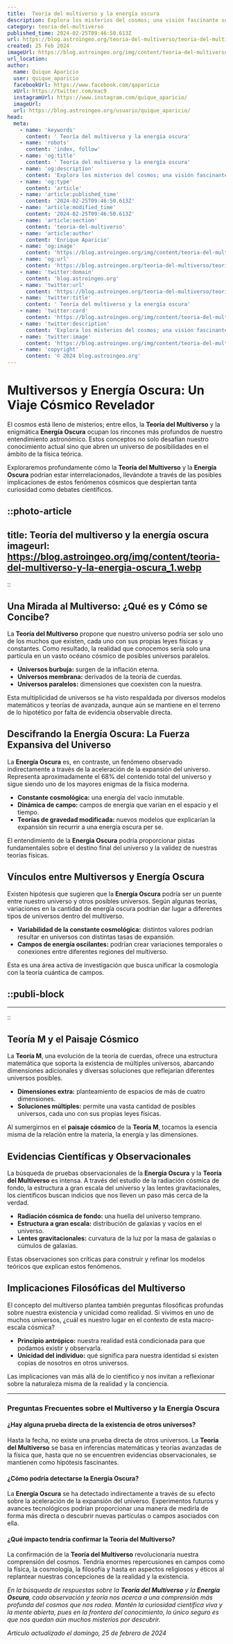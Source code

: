 ```yaml
---
title:  Teoría del multiverso y la energía oscura
description: Explora los misterios del cosmos; una visión fascinante sobre la teoría del multiverso y la energía oscura, pilares del universo oculto.
category: teoria-del-multiverso
published_time: 2024-02-25T09:46:50.613Z
url: https://blog.astroingeo.org/teoria-del-multiverso/teoria-del-multiverso-y-la-energia-oscura
created: 25 Feb 2024
imageUrl: https://blog.astroingeo.org/img/content/teoria-del-multiverso-y-la-energia-oscura_1.webp
url_location:
author:
  name: Quique Aparicio
  user: quique_aparicio
  facebookUrl: https://www.facebook.com/qaparicio
  xUrl: https://twitter.com/eac9
  instagramUrl: https://www.instagram.com/quique_aparicio/
  imageUrl: 
  url: https://blog.astroingeo.org/usuario/quique_aparicio/
head:
  meta:
    - name: 'keywords'
      content: ' Teoría del multiverso y la energía oscura'
    - name: 'robots'
      content: 'index, follow'
    - name: 'og:title'
      content: ' Teoría del multiverso y la energía oscura'
    - name: 'og:description'
      content: 'Explora los misterios del cosmos; una visión fascinante sobre la teoría del multiverso y la energía oscura, pilares del universo oculto.'
    - name: 'og:type'
      content: 'article'
    - name: 'article:published_time'
      content: '2024-02-25T09:46:50.613Z'
    - name: 'article:modified_time'
      content: '2024-02-25T09:46:50.613Z'
    - name: 'article:section'
      content: 'teoria-del-multiverso'
    - name: 'article:author'
      content: 'Enrique Aparicio'
    - name: 'og:image'
      content: 'https://blog.astroingeo.org/img/content/teoria-del-multiverso-y-la-energia-oscura_1.webp'
    - name: 'og:url'
      content: 'https://blog.astroingeo.org/teoria-del-multiverso/teoria-del-multiverso-y-la-energia-oscura'
    - name: 'twitter:domain'
      content: 'blog.astroingeo.org'
    - name: 'twitter:url'
      content: 'https://blog.astroingeo.org/teoria-del-multiverso/teoria-del-multiverso-y-la-energia-oscura'
    - name: 'twitter:title'
      content: ' Teoría del multiverso y la energía oscura'
    - name: 'twitter:card'
      content: 'https://blog.astroingeo.org/img/content/teoria-del-multiverso-y-la-energia-oscura_1.webp'
    - name: 'twitter:description'
      content: 'Explora los misterios del cosmos; una visión fascinante sobre la teoría del multiverso y la energía oscura, pilares del universo oculto.'
    - name: 'twitter:image'
      content: 'https://blog.astroingeo.org/img/content/teoria-del-multiverso-y-la-energia-oscura_1.webp'
    - name: 'copyright'
      content: '© 2024 blog.astroingeo.org'
---
```

# Multiversos y Energía Oscura: Un Viaje Cósmico Revelador

El cosmos está lleno de misterios; entre ellos, la **Teoría del Multiverso** y la enigmática **Energía Oscura** ocupan los rincones más profundos de nuestro entendimiento astronómico. Estos conceptos no solo desafían nuestro conocimiento actual sino que abren un universo de posibilidades en el ámbito de la física teórica.

Exploraremos profundamente cómo la **Teoría del Multiverso** y la **Energía Oscura** podrían estar interrelacionados, llevándote a través de las posibles implicaciones de estos fenómenos cósmicos que despiertan tanta curiosidad como debates científicos.


::photo-article
---
title:  Teoría del multiverso y la energía oscura
imageurl: https://blog.astroingeo.org/img/content/teoria-del-multiverso-y-la-energia-oscura_1.webp
---
::


## Una Mirada al Multiverso: ¿Qué es y Cómo se Concibe?

La **Teoría del Multiverso** propone que nuestro universo podría ser solo uno de los muchos que existen, cada uno con sus propias leyes físicas y constantes. Como resultado, la realidad que conocemos sería solo una partícula en un vasto océano cósmico de posibles universos paralelos.

- **Universos burbuja:** surgen de la inflación eterna.
- **Universos membrana:** derivados de la teoría de cuerdas.
- **Universos paralelos:** dimensiones que coexisten con la nuestra.

Esta multiplicidad de universos se ha visto respaldada por diversos modelos matemáticos y teorías de avanzada, aunque aún se mantiene en el terreno de lo hipotético por falta de evidencia observable directa.

## Descifrando la Energía Oscura: La Fuerza Expansiva del Universo

La **Energía Oscura** es, en contraste, un fenómeno observado indirectamente a través de la aceleración de la expansión del universo. Representa aproximadamente el 68% del contenido total del universo y sigue siendo uno de los mayores enigmas de la física moderna.

- **Constante cosmológica:** una energía del vacío inmutable.
- **Dinámica de campo:** campos de energía que varían en el espacio y el tiempo.
- **Teorías de gravedad modificada:** nuevos modelos que explicarían la expansión sin recurrir a una energía oscura per se.

El entendimiento de la **Energía Oscura** podría proporcionar pistas fundamentales sobre el destino final del universo y la validez de nuestras teorías físicas.

## Vínculos entre Multiversos y Energía Oscura

Existen hipótesis que sugieren que la **Energía Oscura** podría ser un puente entre nuestro universo y otros posibles universos. Según algunas teorías, variaciones en la cantidad de energía oscura podrían dar lugar a diferentes tipos de universos dentro del multiverso.

- **Variabilidad de la constante cosmológica:** distintos valores podrían resultar en universos con distintas tasas de expansión.
- **Campos de energía oscilantes:** podrían crear variaciones temporales o conexiones entre diferentes regiones del multiverso.

Esta es una área activa de investigación que busca unificar la cosmología con la teoría cuántica de campos.


  ::publi-block
  ---
  ---
  ::
  
  
## Teoría M y el Paisaje Cósmico

La **Teoría M**, una evolución de la teoría de cuerdas, ofrece una estructura matemática que soporta la existencia de múltiples universos, abarcando dimensiones adicionales y diversas soluciones que reflejarían diferentes universos posibles.

- **Dimensiones extra:** planteamiento de espacios de más de cuatro dimensiones.
- **Soluciones múltiples:** permite una vasta cantidad de posibles universos, cada uno con sus propias leyes físicas.

Al sumergirnos en el **paisaje cósmico** de la **Teoría M**, tocamos la esencia misma de la relación entre la materia, la energía y las dimensiones.

## Evidencias Científicas y Observacionales

La búsqueda de pruebas observacionales de la **Energía Oscura** y la **Teoría del Multiverso** es intensa. A través del estudio de la radiación cósmica de fondo, la estructura a gran escala del universo y las lentes gravitacionales, los científicos buscan indicios que nos lleven un paso más cerca de la verdad.

- **Radiación cósmica de fondo:** una huella del universo temprano.
- **Estructura a gran escala:** distribución de galaxias y vacíos en el universo.
- **Lentes gravitacionales:** curvatura de la luz por la masa de galaxias o cúmulos de galaxias.

Estas observaciones son críticas para construir y refinar los modelos teóricos que explican estos fenómenos.

## Implicaciones Filosóficas del Multiverso

El concepto del multiverso plantea también preguntas filosóficas profundas sobre nuestra existencia y unicidad como realidad. Si vivimos en uno de muchos universos, ¿cuál es nuestro lugar en el contexto de esta macro-escala cósmica?

- **Principio antrópico:** nuestra realidad está condicionada para que podamos existir y observarla.
- **Unicidad del individuo:** qué significa para nuestra identidad si existen copias de nosotros en otros universos.

Las implicaciones van más allá de lo científico y nos invitan a reflexionar sobre la naturaleza misma de la realidad y la conciencia.

---

### Preguntas Frecuentes sobre el Multiverso y la Energía Oscura

#### ¿Hay alguna prueba directa de la existencia de otros universos?

Hasta la fecha, no existe una prueba directa de otros universos. La **Teoría del Multiverso** se basa en inferencias matemáticas y teorías avanzadas de la física que, hasta que no se encuentren evidencias observacionales, se mantienen como hipótesis fascinantes.

#### ¿Cómo podría detectarse la Energía Oscura?

La **Energía Oscura** se ha detectado indirectamente a través de su efecto sobre la aceleración de la expansión del universo. Experimentos futuros y avances tecnológicos podrían proporcionar una manera de medirla de forma más directa o descubrir nuevas partículas o campos asociados con ella.

#### ¿Qué impacto tendría confirmar la Teoría del Multiverso?

La confirmación de la **Teoría del Multiverso** revolucionaría nuestra comprensión del cosmos. Tendría enormes repercusiones en campos como la física, la cosmología, la filosofía y hasta en aspectos religiosos y éticos al replantear nuestras concepciones de la realidad y la existencia.

*En la búsqueda de respuestas sobre la **Teoría del Multiverso** y la **Energía Oscura**, cada observación y teoría nos acerca a una comprensión más profunda del cosmos que nos rodea. Mantén la curiosidad científica viva y la mente abierta, pues en la frontera del conocimiento, lo único seguro es que nos quedan aún muchos misterios por descubrir.*

_Artículo actualizado el domingo, 25 de febrero de 2024_